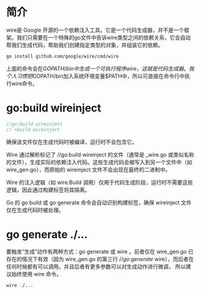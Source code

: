 # 简介
wire是 Google 开源的一个依赖注入工具。它是一个代码生成器，并不是一个框架。我们只需要在一个特殊的go文件中告诉wire类型之间的依赖关系，它会自动帮我们生成代码，帮助我们创建指定类型的对象，并组装它的依赖。

```sh
go install github.com/google/wire/cmd/wire
```

上面的命令会在$GOPATH/bin中生成一个可执行程序wire，这就是代码生成器。我个人习惯把$GOPATH/bin加入系统环境变量$PATH中，所以可直接在命令行中执行wire命令。


# go:build wireinject

```go
//go:build wireinject
// +build wireinject
```

确保该文件仅在生成代码时被编译，运行时不会包含它。

Wire 通过解析标记了 //go:build wireinject 的文件（通常是 _wire.go 或类似名称的文件），生成实际的依赖注入代码。这些生成代码会被写入到另一个文件中（如 wire_gen.go），而原始的 wireinject 文件不会出现在最终的二进制中。

Wire 的注入逻辑（如 wire.Build 调用）仅用于代码生成阶段，运行时不需要这些逻辑，因此通过构建标签将其隔离。

Go 的 go build 或 go generate 命令会自动识别构建标签，确保 wireinject 文件仅在生成代码时被处理。

# go generate ./...
要触发“生成”动作有两种方式：go generate 或 wire 。前者仅在 wire_gen.go 已存在的情况下有效（因为 wire_gen.go 的第三行 //*go:generate* wire），而后者在任何时候都有可以调用。并且后者有更多参数可以对生成动作进行微调， 所以建议始终使用 wire 命令。

```
wire ./...
```

